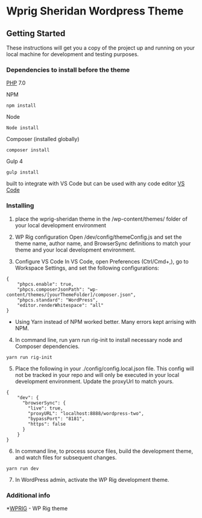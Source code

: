 # Wprig Sheridan Wordpress Theme


## Getting Started

These instructions will get you a copy of the project up and running on your local machine for development and testing purposes. 

### Dependencies to install before the theme

[PHP](http://php.net/) 7.0

NPM

```
npm install
```

Node

```
Node install
```

Composer (installed globally)

```
composer install
```

Gulp 4

```
gulp install
```

built to integrate with VS Code but can be used with any code editor
[VS Code](https://rometools.github.io/rome/)

### Installing 

1. place the wprig-sheridan theme in the /wp-content/themes/ folder of your local development environment

2. WP Rig configuration
Open /dev/config/themeConfig.js and set the theme name, author name, and BrowserSync definitions to match your theme and your local development environment.

3. Configure VS Code
In VS Code, open Preferences (Ctrl/Cmd+,), go to Workspace Settings, and set the following configurations:

```
{
	"phpcs.enable": true,
	"phpcs.composerJsonPath": "wp-content/themes/[yourThemeFolder]/composer.json",
	"phpcs.standard": "WordPress",
	"editor.renderWhitespace": "all"
}
```

* Using Yarn instead of NPM worked better. Many errors kept arrising with NPM. 
4. In command line, run yarn run rig-init to install necessary node and Composer dependencies.
```
yarn run rig-init
```

5. Place the following in your ./config/config.local.json file. This config will not be tracked in your repo and will only be executed in your local development environment. Update the proxyUrl to match yours. 

```
{
    "dev": {
      "browserSync": {
        "live": true,
        "proxyURL": "localhost:8888/wordpress-two",
        "bypassPort": "8181",
        "https": false
      }
    }
}
```

6. In command line, to process source files, build the development theme, and watch files for subsequent changes.

```
yarn run dev
```

7. In WordPress admin, activate the WP Rig development theme.

### Additional info 
*[WPRIG](https://github.com/wprig/wprig/) -  WP Rig theme
